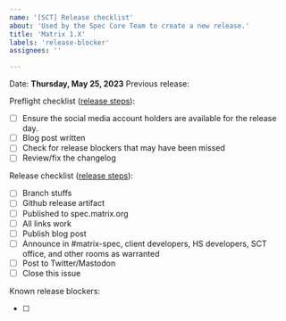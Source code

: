 ```yaml
---
name: '[SCT] Release checklist'
about: 'Used by the Spec Core Team to create a new release.'
title: 'Matrix 1.X'
labels: 'release-blocker'
assignees: ''

---
```


<!-- ------------------------------------------------------------------------ -->
<!-- Please asssign the release coordinator (probably yourself) to this issue -->
<!-- ------------------------------------------------------------------------ -->

Date: **Thursday, May 25, 2023** <!-- CHANGE ME -->
Previous release: <!-- LINK TO LAST RELEASE'S CHECKLIST -->

Preflight checklist ([release steps](https://github.com/matrix-org/matrix-spec/blob/main/meta/releasing.md)):

* [ ] Ensure the social media account holders are available for the release day.
* [ ] Blog post written
* [ ] Check for release blockers that may have been missed
* [ ] Review/fix the changelog

Release checklist ([release steps](https://github.com/matrix-org/matrix-spec/blob/main/meta/releasing.md)):
* [ ] Branch stuffs
* [ ] Github release artifact
* [ ] Published to spec.matrix.org
* [ ] All links work
* [ ] Publish blog post
* [ ] Announce in #matrix-spec, client developers, HS developers, SCT office, and other rooms as warranted
* [ ] Post to Twitter/Mastodon
* [ ] Close this issue

Known release blockers:
* [ ] <!-- Issue/PR link -->
